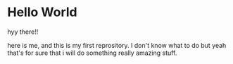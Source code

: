 # Hello World

hyy there!!

here is me, and this is my first reprository. I don't know what to do but yeah that's for sure that i will do something really amazing stuff.
